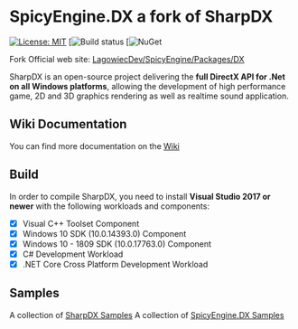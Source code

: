 # SpicyEngine.DX a fork of SharpDX

[![License: MIT](https://img.shields.io/badge/License-MIT-yellow.svg)](https://github.com/sharpdx/SharpDX/blob/master/LICENSE)
[![Build status]() 
[![NuGet]()

Fork Official web site: [LagowiecDev/SpicyEngine/Packages/DX](http://products.lagowiecdev.com/spicyengine/directx)

SharpDX is an open-source project delivering the **full DirectX API for .Net on all Windows platforms**, allowing the development of high performance game, 2D and 3D graphics rendering as well as realtime sound application.

## Wiki Documentation

You can find more documentation on the [Wiki](http://docs.lagowiecdev.com/spicyengine/directx)

## Build

In order to compile SharpDX, you need to install **Visual Studio 2017 or newer** with the following workloads and components:

- [x] Visual C++ Toolset Component
- [x] Windows 10 SDK (10.0.14393.0) Component
- [x] Windows 10 - 1809 SDK (10.0.17763.0) Component
- [x] C# Development Workload
- [x] .NET Core Cross Platform Development Workload

## Samples

A collection of [SharpDX Samples](https://github.com/sharpdx/SharpDX-Samples)
A collection of [SpicyEngine.DX Samples](https://github.com/LagowiecDev/SpicyEngine.DX-Samples)
